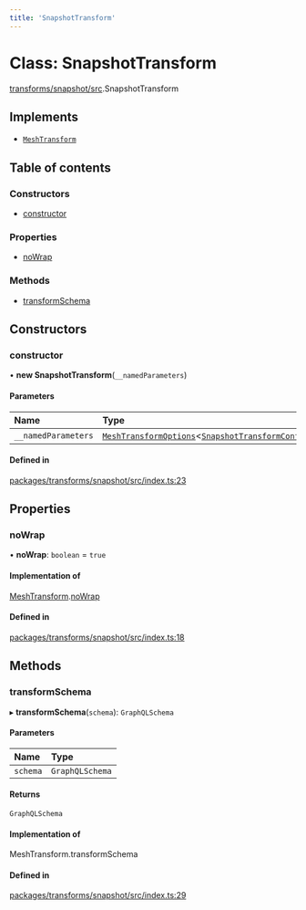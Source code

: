 ```yaml
---
title: 'SnapshotTransform'
---
```


# Class: SnapshotTransform

[transforms/snapshot/src](../modules/transforms_snapshot_src).SnapshotTransform

## Implements

- [`MeshTransform`](/docs/api/interfaces/types_src.MeshTransform)

## Table of contents

### Constructors

- [constructor](transforms_snapshot_src.SnapshotTransform#constructor)

### Properties

- [noWrap](transforms_snapshot_src.SnapshotTransform#nowrap)

### Methods

- [transformSchema](transforms_snapshot_src.SnapshotTransform#transformschema)

## Constructors

### constructor

• **new SnapshotTransform**(`__namedParameters`)

#### Parameters

| Name | Type |
| :------ | :------ |
| `__namedParameters` | [`MeshTransformOptions`](/docs/api/interfaces/types_src.MeshTransformOptions)\<[`SnapshotTransformConfig`](/docs/api/interfaces/types_src.YamlConfig.SnapshotTransformConfig)> |

#### Defined in

[packages/transforms/snapshot/src/index.ts:23](https://github.com/Urigo/graphql-mesh/blob/master/packages/transforms/snapshot/src/index.ts#L23)

## Properties

### noWrap

• **noWrap**: `boolean` = `true`

#### Implementation of

[MeshTransform](/docs/api/interfaces/types_src.MeshTransform).[noWrap](/docs/api/interfaces/types_src.MeshTransform#nowrap)

#### Defined in

[packages/transforms/snapshot/src/index.ts:18](https://github.com/Urigo/graphql-mesh/blob/master/packages/transforms/snapshot/src/index.ts#L18)

## Methods

### transformSchema

▸ **transformSchema**(`schema`): `GraphQLSchema`

#### Parameters

| Name | Type |
| :------ | :------ |
| `schema` | `GraphQLSchema` |

#### Returns

`GraphQLSchema`

#### Implementation of

MeshTransform.transformSchema

#### Defined in

[packages/transforms/snapshot/src/index.ts:29](https://github.com/Urigo/graphql-mesh/blob/master/packages/transforms/snapshot/src/index.ts#L29)
